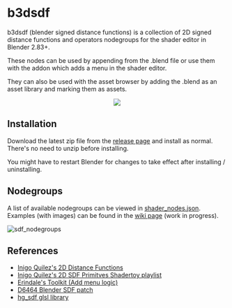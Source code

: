 # b3dsdf

b3dsdf (blender signed distance functions) is a collection of 2D signed distance functions and operators nodegroups for the shader editor in Blender 2.83+.

These nodes can be used by appending from the .blend file or use them with the addon which adds a menu in the shader editor.

They can also be used with the asset browser by adding the .blend as an asset library and marking them as assets.

<p align="center">
  <img src="https://user-images.githubusercontent.com/830253/163708008-8ea814c3-f86f-48c8-835a-322e46d2b1e3.gif">
</p>

## Installation

Download the latest zip file from the [release page](https://github.com/williamchange/b3dsdf/releases) and install as normal. There's no need to unzip before installing.

You might have to restart Blender for changes to take effect after installing / uninstalling.

## Nodegroups

A list of available nodegroups can be viewed in [shader_nodes.json](https://github.com/williamchange/b3dsdf/blob/master/shader_nodes.json). Examples (with images) can be found in the [wiki page](https://github.com/williamchange/b3dsdf/wiki/Examples) (work in progress).

![sdf_nodegroups](https://user-images.githubusercontent.com/830253/165116561-72ac521d-26cc-4d4a-9914-578dd76460dc.png)

## References

- [Inigo Quilez's 2D Distance Functions](https://www.iquilezles.org/www/articles/distfunctions2d/distfunctions2d.htm)
- [Inigo Quilez's 2D SDF Primitves Shadertoy playlist](https://www.shadertoy.com/playlist/MXdSRf)
- [Erindale's Toolkit (Add menu logic)](https://erindale.gumroad.com/l/erintools)
- [D6464 Blender SDF patch](https://developer.blender.org/D6464)
- [hg_sdf glsl library](https://mercury.sexy/hg_sdf/)
